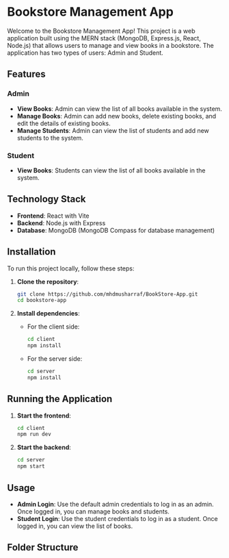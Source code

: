 # Bookstore Management App

Welcome to the Bookstore Management App! This project is a web application built using the MERN stack (MongoDB, Express.js, React, Node.js) that allows users to manage and view books in a bookstore. The application has two types of users: Admin and Student.

## Features

### Admin

- **View Books**: Admin can view the list of all books available in the system.
- **Manage Books**: Admin can add new books, delete existing books, and edit the details of existing books.
- **Manage Students**: Admin can view the list of students and add new students to the system.

### Student

- **View Books**: Students can view the list of all books available in the system.

## Technology Stack

- **Frontend**: React with Vite
- **Backend**: Node.js with Express
- **Database**: MongoDB (MongoDB Compass for database management)

## Installation

To run this project locally, follow these steps:

1. **Clone the repository**:

   ```bash
   git clone https://github.com/mhdmusharraf/BookStore-App.git
   cd bookstore-app
   ```

2. **Install dependencies**:
   - For the client side:
     ```bash
     cd client
     npm install
     ```
   - For the server side:
     ```bash
     cd server
     npm install
     ```

## Running the Application

1. **Start the frontend**:

   ```bash
   cd client
   npm run dev
   ```

2. **Start the backend**:
   ```bash
   cd server
   npm start
   ```

## Usage

- **Admin Login**: Use the default admin credentials to log in as an admin. Once logged in, you can manage books and students.
- **Student Login**: Use the student credentials to log in as a student. Once logged in, you can view the list of books.

## Folder Structure
